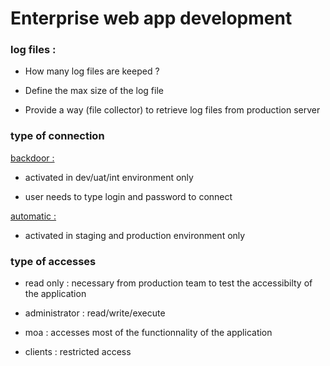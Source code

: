 # Enterprise web app development

### log files :

- How many log files are keeped ?

- Define the max size of the log file

- Provide a way (file collector) to retrieve log files from production server

### type of connection

[backdoor : ](#)

- activated in dev/uat/int environment only

- user needs to type login and password to connect

[automatic :](#)

- activated in staging and production environment only

### type of accesses
- read only : necessary from production team to test the accessibilty of the application

- administrator : read/write/execute

- moa : accesses most of the functionnality of the application

- clients : restricted access
